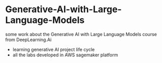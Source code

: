 # Generative-AI-with-Large-Language-Models
some work about the Generative AI with Large Language Models course from DeepLearning.Ai
- learning  generative AI project life cycle
- all the labs developed in AWS sagemaker platform
